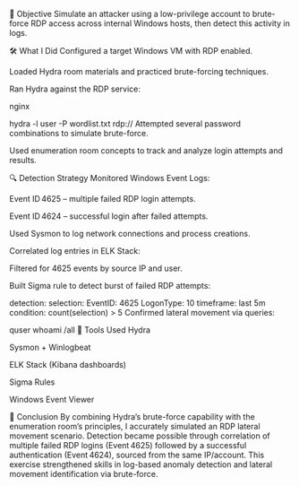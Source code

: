 🎯 Objective
Simulate an attacker using a low-privilege account to brute-force RDP access across internal Windows hosts, then detect this activity in logs.

🛠 What I Did
Configured a target Windows VM with RDP enabled.

Loaded Hydra room materials and practiced brute-forcing techniques.

Ran Hydra against the RDP service:

nginx

hydra -l user -P wordlist.txt rdp://<target-ip>
Attempted several password combinations to simulate brute-force.

Used enumeration room concepts to track and analyze login attempts and results.

🔍 Detection Strategy
Monitored Windows Event Logs:

Event ID 4625 – multiple failed RDP login attempts.

Event ID 4624 – successful login after failed attempts.

Used Sysmon to log network connections and process creations.

Correlated log entries in ELK Stack:

Filtered for 4625 events by source IP and user.

Built Sigma rule to detect burst of failed RDP attempts:

detection:
  selection:
    EventID: 4625
    LogonType: 10
  timeframe: last 5m
  condition: count(selection) > 5
Confirmed lateral movement via queries:

quser
whoami /all
🧰 Tools Used
Hydra

Sysmon + Winlogbeat

ELK Stack (Kibana dashboards)

Sigma Rules

Windows Event Viewer

📝 Conclusion
By combining Hydra’s brute-force capability with the enumeration room’s principles, I accurately simulated an RDP lateral movement scenario. Detection became possible through correlation of multiple failed RDP logins (Event 4625) followed by a successful authentication (Event 4624), sourced from the same IP/account. This exercise strengthened skills in log-based anomaly detection and lateral movement identification via brute-force.
